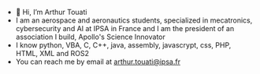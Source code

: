 - 👋 Hi, I’m Arthur Touati
- I am an aerospace and aeronautics students, specialized in mecatronics, cybersecurity and AI at IPSA in France and I am the president of an association I build, Apollo's Science Innovator
- I know python, VBA, C, C++, java, assembly, javascrypt, css, PHP, HTML, XML and ROS2
- You can reach me by email at arthur.touati@ipsa.fr

<!---
NFXSTUDIO/NFXSTUDIO is a ✨ special ✨ repository because its `README.md` (this file) appears on your GitHub profile.
You can click the Preview link to take a look at your changes.
--->
